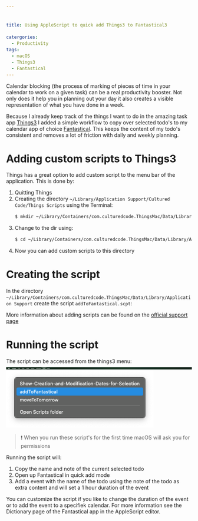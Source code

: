 ```yaml
---


title: Using AppleScript to quick add Things3 to Fantastical3

catergories:
  - Productivity 
tags:
  - macOS
  - Things3
  - Fantastical
---
```

Calendar blocking (the process of marking of pieces of time in your calendar to work on a given task) can be a real productivity booster. Not only does it help you in planning out your day it also creates a visible representation of what you have done in a week.

Because I already keep track of the things I want to do in the amazing task app [Things3](https://culturedcode.com/things/) I added a simple workflow to copy over selected todo's to my calendar app of choice [Fantastical](https://flexibits.com/fantastical). This keeps the content of my todo's consistent and removes a lot of friction with daily and weekly planning.

# Adding custom scripts to Things3
Things has a great option to add custom script to the menu bar of the application. This is done by:
1. Quitting Things
2. Creating the directory `~/Library/Application Support/Cultured Code/Things Scripts` using the Terminal:
    ```bash
    $ mkdir ~/Library/Containers/com.culturedcode.ThingsMac/Data/Library/Application\ Support/Cultured\ Code/Things\ Scripts
    ```
4. Change to the dir using:
    ```bash
    $ cd ~/Library/Containers/com.culturedcode.ThingsMac/Data/Library/Application\ Support/Cultured\ Code/Things\ Scripts  
    ```
3. Now you can add custom scripts to this directory

# Creating the script
In the directory `~/Library/Containers/com.culturedcode.ThingsMac/Data/Library/Application Support` create the script `addToFantastical.scpt`:
<script src="https://gist.github.com/KingOfSpades/ecd859929accf55ace562657551ae69a.js"></script>

More information about adding scripts can be found on the [official support page](https://culturedcode.com/things/support/articles/2803572/)

# Running the script
The script can be accessed from the things3 menu: \
![Menu Bar item](/assets/images/20210401000951.png) \
![Menu Bat item - context](/assets/images/20210401001002.png)

> ❗ When you run these script's for the first time macOS will ask you for permissions

Running the script will:
1. Copy the name and note of the current selected todo
2. Open up Fantastical in quick add mode
3. Add a event with the name of the todo using the note of the todo as extra content and will set a 1 hour duration of the event

You can customize the script if you like to change the duration of the event or to add the event to a specifiek calendar. For more information see the Dictionary page of the Fantastical app in the AppleScript editor.